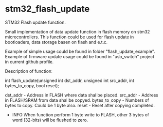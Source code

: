 # stm32_flash_update
STM32 Flash update function.

Small implementation of data update function in flash memory on stm32 microcontrollers.
This function could be used for flash update in bootloaders, data storage basen on flash and e.t.c.

Example of simple usage could be found in folder "flash_update_example".
Example of firmware update usage could be found in "usb_switch" project in current github profile.

Description of function:

int flash_update(unsigned int dst_addr, unsigned int src_addr, int bytes_to_copy, bool reset);

dst_addr 		- Address in FLASH where data shal be placed.
src_addr 		- Address in FLASH/SRAM from data shal be copyed.
bytes_to_copy 	- Numbers of bytes to copy. Could be 1 byte also. 
reset 			- Reset after copying completed.

* INFO 
When function perform 1 byte write to FLASH, other 3 bytes of word (32-bits) will be flushed to zero.


